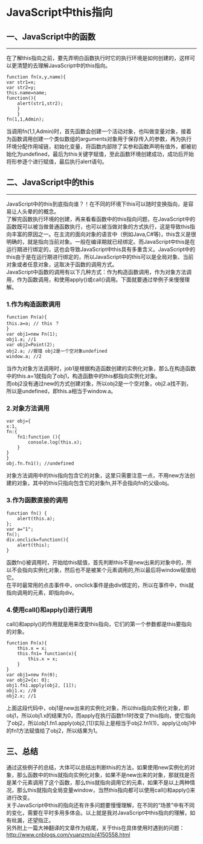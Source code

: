 # JavaScript中this指向   
## 一、JavaScript中的函数  
---  
在了解this指向之前，要先弄明白函数执行时它的执行环境是如何创建的，这样可以更清楚的去理解JavaScript中的this指向。  
	
	function fn(x,y,name){  
	var str1=x;  
	var str2=y;  
	this.name=name;  
	function(){  
		alert(str1,str2);  
		}  
		}  
	fn(1,1,Admin);  
	
当调用fn(1,1,Admin)时，首先函数会创建一个活动对象，也叫做变量对象，接着为函数调用创建一个类似数组的arguments对象用于保存传入的参数，再为执行环境分配作用域链，初始化变量，将函数内部除了实参和函数声明有值外，都被初始化为undefined，最后为this关键字赋值，至此函数环境创建成功，成功后开始将形参逐个进行赋值，最后执行alert语句。  
## 二、JavaScript中的this  
---  
JavaScript中的this到底指向谁？！在不同的环境下this可以随时变换指向，是容易让人头晕的的概念。  
了解完函数执行环境的创建，再来看看函数中的this指向问题，在JavaScript中的函数既可以被当做普通函数执行，也可以被当做对象的方式执行，这是导致this指向丰富的原因之一。在主流的面向对象的语言中（例如Java,C#等)，this含义是很明确的，就是指向当前对象。一般在编译期就已经绑定。而JavaScript中this是在运行期进行绑定的，这也会导致JavaScript中this具有多重含义。JavaScript中的this由于是在运行期进行绑定的，所以JavaScript中的this可以是全局对象、当前对象或者任意对象，这取决于函数的调用方式。  
JavaScript中函数的调用有以下几种方式：作为构造函数调用，作为对象方法调用，作为函数调用，和使用apply()或call()调用。下面就要通过举例子来慢慢理解。  
### 1.作为构造函数调用  
	function Fn(a){  
	this.a=a; // this ？  
	}  
	var obj1=new Fn(1);  
	obj1.a; //1  
	var obj2=Point(2);  
	obj2.a; //报错 obj2是一个空对象undefined  
	window.a; //2  
当作为对象方法调用时，job1是根据构造函数创建的实例化对象，那么在构造函数中的this.a=1就指向了obj1，构造函数中的this都指向实例化对象。  
而obj2没有通过new的方式创建对象，所以obj2是一个空对象，obj2.a找不到，所以是undefined，即this.a相当于window.a。  
### 2.对象方法调用  
	
	var obj={  
	x:1,  
	fn:{  
		fn1:function (){  
			console.log(this.x);
    	}
    }  
    }  
    obj.fn.fn1(); //undefined  
对象方法调用中的this指向包含它的对象，这里只需要注意一点，不用new方法创建的对象，其中的this只指向包含它的对象fn,并不会指向fn的父级obj。  
### 3.作为函数直接的调用  

	function fn() {  
		alert(this.a);  
	};  
	var a="1";  
	fn();  
	div.onclick=function(){  
		alert(this);  
	}  
函数fn()被调用时，开始给this赋值，首先判断this不是new出来的对象中的，所以不会指向实例化对象，然后也不是被某个元素调用的,所以最后将window赋值给它。  
在平时最常用的点击事件中，onclick事件是由div绑定的，所以在事件中，this就指向调用的元素，即指向div。  
### 4.使用call()和apply()进行调用  
call()和apply()的作用就是用来改变this指向，它们的第一个参数都是this要指向的对象。  
	
	function Fn(x){  
		this.x = x;  
		this.fn1= function(x){  
			this.x = x;  
		}  
	}  
	var obj1=new Fn(0);  
	var obj2={x: 0};  
	obj1.fn1.apply(obj2, [1]);  
	obj1.x; //0  
	obj2.x; //1  
上面这段代码中，obj1是new出来的实例化对象，所以this指向实例化对象，即obj1，所以obj1.x的结果为0，而apply在执行函数fn1时改变了this指向，使它指向了obj2，所以obj1.fn1.apply(obj2,[1])实际上是相当于obj2.fn1(1)，apply让obj1中的fn1方法赋值给了obj2，所以结果为1。  
## 三、总结  
通过这些例子的总结，大体可以总结出判断this的方法，如果使用new实例化的对象，那么函数中的this就指向实例化对象，如果不是new出来的对象，那就找是否是某个元素调用了这个函数，那么this就指向调用它的元素，如果不是以上两种情况，那么this就指向全局变量window，当然this指向都可以使用call()和apply()来进行改变。  
关于JavaScript中this的指向还有许多问题要慢慢理解，在不同的“场景”中有不同的变化，需要在平时多用多体会。以上就是我对JavaScript中this指向的理解，如有纰漏，还望指正。  
另外附上一篇大神翻译的文章作为结尾，关于this在具体使用时遇到的问题：  
http://www.cnblogs.com/yuanzm/p/4150558.html 
